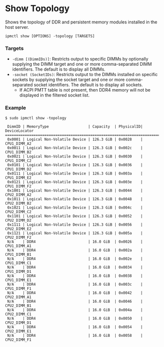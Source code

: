 # Show Topology

Shows the topology of DDR and persistent memory modules installed in the host server.

```text
ipmctl show [OPTIONS] -topology [TARGETS]
```

### **Targets**

* `-dimm [(DimmIDs)]`: Restricts output to specific DIMMs by optionally supplying the DIMM target and one or more comma-separated DIMM identifiers. The default is to display all DIMMs.
* `-socket (SocketIDs)`: Restricts output to the DIMMs installed on specific sockets by supplying the socket target and one or more comma-separated socket identifiers. The default is to display all sockets.
  * If ACPI PMTT table is not present, then DDR4 memory will not be displayed in the filtered socket list.

### **Example**

```text
$ sudo ipmctl show -topology

 DimmID | MemoryType                  | Capacity  | PhysicalID| DeviceLocator
==============================================================================
 0x0001 | Logical Non-Volatile Device | 126.3 GiB | 0x0028    | CPU1_DIMM_A2
 0x0011 | Logical Non-Volatile Device | 126.3 GiB | 0x002c    | CPU1_DIMM_B2
 0x0021 | Logical Non-Volatile Device | 126.3 GiB | 0x0030    | CPU1_DIMM_C2
 0x0101 | Logical Non-Volatile Device | 126.3 GiB | 0x0036    | CPU1_DIMM_D2
 0x0111 | Logical Non-Volatile Device | 126.3 GiB | 0x003a    | CPU1_DIMM_E2
 0x0121 | Logical Non-Volatile Device | 126.3 GiB | 0x003e    | CPU1_DIMM_F2
 0x1001 | Logical Non-Volatile Device | 126.3 GiB | 0x0044    | CPU2_DIMM_A2
 0x1011 | Logical Non-Volatile Device | 126.3 GiB | 0x0048    | CPU2_DIMM_B2
 0x1021 | Logical Non-Volatile Device | 126.3 GiB | 0x004c    | CPU2_DIMM_C2
 0x1101 | Logical Non-Volatile Device | 126.3 GiB | 0x0052    | CPU2_DIMM_D2
 0x1111 | Logical Non-Volatile Device | 126.3 GiB | 0x0056    | CPU2_DIMM_E2
 0x1121 | Logical Non-Volatile Device | 126.3 GiB | 0x005a    | CPU2_DIMM_F2
 N/A    | DDR4                        | 16.0 GiB  | 0x0026    | CPU1_DIMM_A1
 N/A    | DDR4                        | 16.0 GiB  | 0x002a    | CPU1_DIMM_B1
 N/A    | DDR4                        | 16.0 GiB  | 0x002e    | CPU1_DIMM_C1
 N/A    | DDR4                        | 16.0 GiB  | 0x0034    | CPU1_DIMM_D1
 N/A    | DDR4                        | 16.0 GiB  | 0x0038    | CPU1_DIMM_E1
 N/A    | DDR4                        | 16.0 GiB  | 0x003c    | CPU1_DIMM_F1
 N/A    | DDR4                        | 16.0 GiB  | 0x0042    | CPU2_DIMM_A1
 N/A    | DDR4                        | 16.0 GiB  | 0x0046    | CPU2_DIMM_B1
 N/A    | DDR4                        | 16.0 GiB  | 0x004a    | CPU2_DIMM_C1
 N/A    | DDR4                        | 16.0 GiB  | 0x0050    | CPU2_DIMM_D1
 N/A    | DDR4                        | 16.0 GiB  | 0x0054    | CPU2_DIMM_E1
 N/A    | DDR4                        | 16.0 GiB  | 0x0058    | CPU2_DIMM_F1
```

